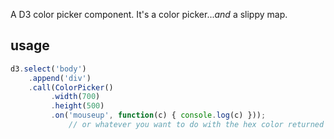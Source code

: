 A D3 color picker component. It's a color picker...*and* a slippy map.

## usage

``` js
d3.select('body')
    .append('div')
    .call(ColorPicker()
         .width(700)
         .height(500)
         .on('mouseup', function(c) { console.log(c) }));
             // or whatever you want to do with the hex color returned on click
```

